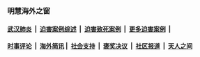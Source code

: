
### 明慧海外之窗

####  [武汉肺炎](indexes/365.md?t=05231700) &nbsp;|&nbsp;  [迫害案例综述](indexes/328.md?t=05231700) &nbsp;|&nbsp; [迫害致死案例](indexes/277.md?t=05231700)  &nbsp;|&nbsp; [更多迫害案例](indexes/81.md?t=05231700)  &nbsp;|&nbsp; 
####  [时事评论](indexes/19.md?t=05231700) &nbsp;|&nbsp; [海外简讯](indexes/245.md?t=05231700)&nbsp;|&nbsp;  [社会支持](indexes/140.md?t=05231700) &nbsp;|&nbsp; [褒奖决议](indexes/282.md?t=05231700) &nbsp;|&nbsp; [社区报道](indexes/91.md?t=05231700)  &nbsp;|&nbsp; [天人之间](indexes/78.md?t=05231700) 

